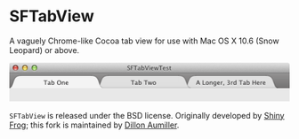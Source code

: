 # SFTabView
A vaguely Chrome-like Cocoa tab view for use with Mac OS X 10.6 (Snow Leopard) or above.

![](https://github.com/daumiller/SFTabView/raw/master/screenshot.png)

`SFTabView` is released under the BSD license.
Originally developed by [Shiny Frog][1]; this fork is maintained by [Dillon Aumiller][2].

[1]:https://github.com/shinyfrog
[2]:https://github.com/daumiller
